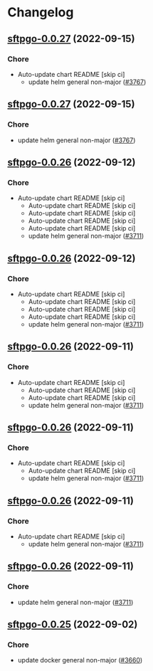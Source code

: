 # Changelog



## [sftpgo-0.0.27](https://github.com/truecharts/charts/compare/sftpgo-0.0.26...sftpgo-0.0.27) (2022-09-15)

### Chore

- Auto-update chart README [skip ci]
  - update helm general non-major ([#3767](https://github.com/truecharts/charts/issues/3767))




## [sftpgo-0.0.27](https://github.com/truecharts/charts/compare/sftpgo-0.0.26...sftpgo-0.0.27) (2022-09-15)

### Chore

- update helm general non-major ([#3767](https://github.com/truecharts/charts/issues/3767))




## [sftpgo-0.0.26](https://github.com/truecharts/charts/compare/sftpgo-0.0.25...sftpgo-0.0.26) (2022-09-12)

### Chore

- Auto-update chart README [skip ci]
  - Auto-update chart README [skip ci]
  - Auto-update chart README [skip ci]
  - Auto-update chart README [skip ci]
  - Auto-update chart README [skip ci]
  - update helm general non-major ([#3711](https://github.com/truecharts/charts/issues/3711))




## [sftpgo-0.0.26](https://github.com/truecharts/charts/compare/sftpgo-0.0.25...sftpgo-0.0.26) (2022-09-12)

### Chore

- Auto-update chart README [skip ci]
  - Auto-update chart README [skip ci]
  - Auto-update chart README [skip ci]
  - Auto-update chart README [skip ci]
  - update helm general non-major ([#3711](https://github.com/truecharts/charts/issues/3711))




## [sftpgo-0.0.26](https://github.com/truecharts/charts/compare/sftpgo-0.0.25...sftpgo-0.0.26) (2022-09-11)

### Chore

- Auto-update chart README [skip ci]
  - Auto-update chart README [skip ci]
  - Auto-update chart README [skip ci]
  - update helm general non-major ([#3711](https://github.com/truecharts/charts/issues/3711))




## [sftpgo-0.0.26](https://github.com/truecharts/charts/compare/sftpgo-0.0.25...sftpgo-0.0.26) (2022-09-11)

### Chore

- Auto-update chart README [skip ci]
  - Auto-update chart README [skip ci]
  - update helm general non-major ([#3711](https://github.com/truecharts/charts/issues/3711))




## [sftpgo-0.0.26](https://github.com/truecharts/charts/compare/sftpgo-0.0.25...sftpgo-0.0.26) (2022-09-11)

### Chore

- Auto-update chart README [skip ci]
  - update helm general non-major ([#3711](https://github.com/truecharts/charts/issues/3711))




## [sftpgo-0.0.26](https://github.com/truecharts/charts/compare/sftpgo-0.0.25...sftpgo-0.0.26) (2022-09-11)

### Chore

- update helm general non-major ([#3711](https://github.com/truecharts/charts/issues/3711))




## [sftpgo-0.0.25](https://github.com/truecharts/charts/compare/sftpgo-0.0.24...sftpgo-0.0.25) (2022-09-02)

### Chore

- update docker general non-major ([#3660](https://github.com/truecharts/charts/issues/3660))


